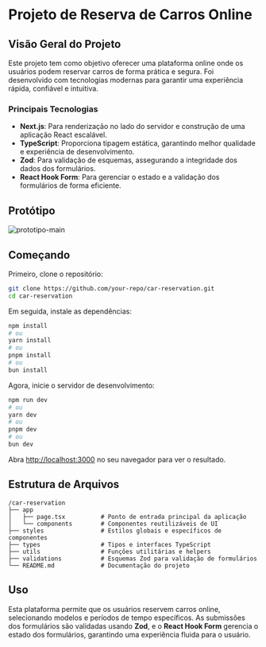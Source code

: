 # Projeto de Reserva de Carros Online

## Visão Geral do Projeto

Este projeto tem como objetivo oferecer uma plataforma online onde os usuários podem reservar carros de forma prática e segura. Foi desenvolvido com tecnologias modernas para garantir uma experiência rápida, confiável e intuitiva.

### Principais Tecnologias
- **Next.js**: Para renderização no lado do servidor e construção de uma aplicação React escalável.
- **TypeScript**: Proporciona tipagem estática, garantindo melhor qualidade e experiência de desenvolvimento.
- **Zod**: Para validação de esquemas, assegurando a integridade dos dados dos formulários.
- **React Hook Form**: Para gerenciar o estado e a validação dos formulários de forma eficiente.

## Protótipo
![prototipo-main](https://github.com/user-attachments/assets/431cd239-865b-4327-9d3d-71a6a1ac9d85)


## Começando

Primeiro, clone o repositório:

```bash
git clone https://github.com/your-repo/car-reservation.git
cd car-reservation
```

Em seguida, instale as dependências:

```bash
npm install
# ou
yarn install
# ou
pnpm install
# ou
bun install
```

Agora, inicie o servidor de desenvolvimento:

```bash
npm run dev
# ou
yarn dev
# ou
pnpm dev
# ou
bun dev
```

Abra [http://localhost:3000](http://localhost:3000) no seu navegador para ver o resultado.

## Estrutura de Arquivos
```
/car-reservation
├── app
│   ├── page.tsx          # Ponto de entrada principal da aplicação
│   └── components        # Componentes reutilizáveis de UI
├── styles                # Estilos globais e específicos de componentes
├── types                 # Tipos e interfaces TypeScript
├── utils                 # Funções utilitárias e helpers
├── validations           # Esquemas Zod para validação de formulários
└── README.md             # Documentação do projeto
```

## Uso

Esta plataforma permite que os usuários reservem carros online, selecionando modelos e períodos de tempo específicos. As submissões dos formulários são validadas usando **Zod**, e o **React Hook Form** gerencia o estado dos formulários, garantindo uma experiência fluida para o usuário.



